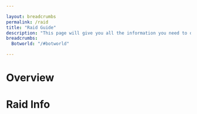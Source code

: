 ```yaml
---

layout: breadcrumbs
permalink: /raid
title: "Raid Guide"
description: "This page will give you all the information you need to dive into the raids experience"
breadcrumbs:
  Botworld: "/#botworld"

---
```


# Overview

<div markdown="1" class=" ghcms ghcms-overview">

</div>

# Raid Info

<div markdown="1" class=" ghcms ghcms-raid-info">

</div>
